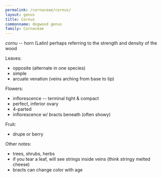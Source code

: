 ```yaml
---
permalink: /cornaceae/cornus/
layout: genus
title: Cornus
commonname: dogwood genus
family: Cornaceae
---
```


*cornu* -- horn (Latin) perhaps referring to the strength and density of the wood

Leaves:
  - opposite (alternate in one species)
  - simple
  - arcuate venation (veins arching from base to tip)

Flowers:
  - inflorescence -- terminal tight & compact
  - perfect, inferior ovary
  - 4-parted
  - inflorescence w/ bracts beneath (often showy)

Fruit:
  - drupe or berry

Other notes:
  - trees, shrubs, herbs
  - if you tear a leaf, will see strings inside veins (think stringy melted cheese)
  - bracts can change color with age
